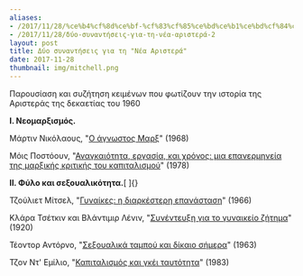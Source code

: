 ```yaml
---
aliases:
- /2017/11/28/%ce%b4%cf%8d%ce%bf-%cf%83%cf%85%ce%bd%ce%b1%ce%bd%cf%84%ce%ae%cf%83%ce%b5%ce%b9%cf%82-%ce%b3%ce%b9%ce%b1-%cf%84%ce%b7-%ce%bd%ce%ad%ce%b1-%ce%b1%cf%81%ce%b9%cf%83%cf%84%ce%b5%cf%81%ce%ac-2
- /2017/11/28/δύο-συναντήσεις-για-τη-νέα-αριστερά-2
layout: post
title: Δύο συναντήσεις για τη "Νέα Αριστερά"
date: 2017-11-28
thumbnail: img/mitchell.png
---
```


Παρουσίαση και συζήτηση κειμένων που φωτίζουν την ιστορία της Αριστεράς της δεκαετίας του 1960

**Ι. Νεομαρξισμός.**

Μάρτιν Νικόλαους, "[Ο άγνωστος Μαρξ](/file/readings/nicolausmartin_unknownmarx_nlr48.pdf)"
(1968)

Μόις Ποστόουν, "[Αναγκαιότητα, εργασία, και χρόνος: μια επανερμηνεία της μαρξικής κριτικής του καπιταλισμού](/file/readings/postone_necessitylabortimemarx1978.pdf)" (1978)

**ΙΙ. Φύλο και σεξουαλικότητα.**[ ]{}

Τζούλιετ Μίτσελ, "[Γυναίκες: η διαρκέστερη επανάσταση](/file/readings/mitchelljuliet_womenlongestrevolution_nlr40.pdf)" (1966)

Κλάρα Τσέτκιν και Βλάντιμιρ Λένιν, "[Συνέντευξη για το γυναικείο ζήτημα](http://www.marxists.org/archive/zetkin/1920/lenin/zetkin1.htm)" (1920)

Τέοντορ Αντόρνο, "[Σεξουαλικά ταμπού και δίκαιο σήμερα](/file/readings/adorno_sexualtaboostoday.pdf)"
(1963)

Τζον Ντ' Εμίλιο, "[Καπιταλισμός και γκέι ταυτότητα](/file/readings/demilio_captialismgayid.pdf)" (1983)
